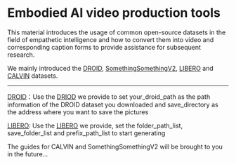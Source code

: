 # Embodied AI video production tools
This material introduces the usage of common open-source datasets in the field of empathetic intelligence and how to convert them into video and corresponding caption forms to provide assistance for subsequent research.

We mainly introduced the [DROID](https://droid-dataset.github.io/), [SomethingSomethingV2](https://www.qualcomm.com/developer/software/something-something-v-2-dataset), [LIBERO](https://github.com/Lifelong-Robot-Learning/LIBERO) and [CALVIN](https://github.com/mees/calvin) datasets.

---

[DROID](https://droid-dataset.github.io/)：Use the [DRIOD](https://github.com/xjtu-hwy/A-Guide-to-Video-Organization-of-Embodied-Intelligence-Open-Source-Datasets/blob/main/DROID.py) we provide to set your_droid_path as the path information of the DROID dataset you downloaded and save_directory as the address where you want to save the pictures

[LIBERO](https://github.com/Lifelong-Robot-Learning/LIBERO): Use the [LIBERO](https://github.com/xjtu-hwy/A-Guide-to-Video-Organization-of-Embodied-Intelligence-Open-Source-Datasets/blob/main/DROID.py) we provide, set the folder_path_list, save_folder_list and prefix_path_list to start generating

The guides for CALVIN and SomethingSomethingV2 will be brought to you in the future…




